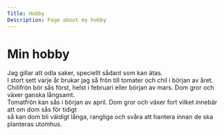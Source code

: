```yaml
---
Title: Hobby
Description: Page about my hobby
---
```


Min hobby
==================

Jag gillar att odla saker, speciellt sådant som kan ätas.  
I stort sett varje år brukar jag så frön till tomater och chil i början av året.  
Chilifrön bör sås först, helst i februari eller början av mars. Dom gror och växer ganska långsamt.  
Tomatfrön kan sås i början av april. Dom gror och växer fort vilket innebär att om dom sås för tidigt  
så kan dom bli väldigt långa, rangliga och svåra att hantera innan de ska planteras utomhus.
